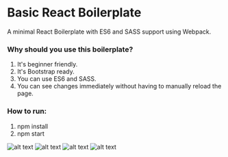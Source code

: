 # Basic React Boilerplate 
A minimal React Boilerplate with ES6 and SASS support using Webpack. 

### Why should you use this boilerplate?
1. It's beginner friendly. 
2. It's Bootstrap ready.
3. You can use ES6 and SASS.
4. You can see changes immediately without having to manually reload the page.

### How to run:
1. npm install
2. npm start

![alt text](http://www.lavalamp.biz/wp-content/uploads/2016/01/Lavalamplab_React_logo.png) ![alt text](https://www.uplabs.com/tools/babel.png) ![alt text](https://chocolatey.org/content/packageimages/sass.1.0.0-alpha8.png) ![alt text](http://alfianjau.github.io/images/logos/bootstrap.png)
